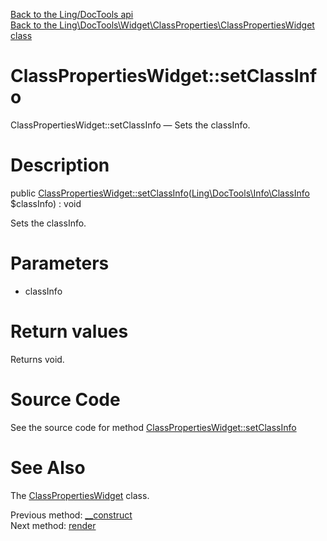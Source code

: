 [Back to the Ling/DocTools api](https://github.com/lingtalfi/DocTools/blob/master/doc/api/Ling/DocTools.md)<br>
[Back to the Ling\DocTools\Widget\ClassProperties\ClassPropertiesWidget class](https://github.com/lingtalfi/DocTools/blob/master/doc/api/Ling/DocTools/Widget/ClassProperties/ClassPropertiesWidget.md)


ClassPropertiesWidget::setClassInfo
================



ClassPropertiesWidget::setClassInfo — Sets the classInfo.




Description
================


public [ClassPropertiesWidget::setClassInfo](https://github.com/lingtalfi/DocTools/blob/master/doc/api/Ling/DocTools/Widget/ClassProperties/ClassPropertiesWidget/setClassInfo.md)([Ling\DocTools\Info\ClassInfo](https://github.com/lingtalfi/DocTools/blob/master/doc/api/Ling/DocTools/Info/ClassInfo.md) $classInfo) : void




Sets the classInfo.




Parameters
================


- classInfo

    


Return values
================

Returns void.








Source Code
===========
See the source code for method [ClassPropertiesWidget::setClassInfo](/blob/master/Widget/ClassProperties/ClassPropertiesWidget.php#L46-L49)


See Also
================

The [ClassPropertiesWidget](https://github.com/lingtalfi/DocTools/blob/master/doc/api/Ling/DocTools/Widget/ClassProperties/ClassPropertiesWidget.md) class.

Previous method: [__construct](https://github.com/lingtalfi/DocTools/blob/master/doc/api/Ling/DocTools/Widget/ClassProperties/ClassPropertiesWidget/__construct.md)<br>Next method: [render](https://github.com/lingtalfi/DocTools/blob/master/doc/api/Ling/DocTools/Widget/ClassProperties/ClassPropertiesWidget/render.md)<br>

